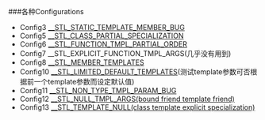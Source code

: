 ###各种Configurations
- Config3 [__STL_STATIC_TEMPLATE_MEMBER_BUG](./StaticTemplateMember.cpp)
- Config5 [__STL_CLASS_PARTIAL_SPECIALIZATION](./ClassPartialSpecialization.cpp)
- Config6 [__STL_FUNCTION_TMPL_PARTIAL_ORDER](./FunctionTmplPartialOrder.cpp)
- Config7 __STL_EXPLICIT_FUNCTION_TMPL_ARGS(几乎没有用到)
- Config8 [__STL_MEMBER_TEMPLATES](MemberTemplate.cpp)
- Config10 [__STL_LIMITED_DEFAULT_TEMPLATES](LimitedDefaultTmpl.cpp)(测试template参数可否根据前一个template参数而设定默认值)
- Config11 [__STL_NON_TYPE_TMPL_PARAM_BUG](./NonTypeTmplParam.cpp)
- Config12 [__STL_NULL_TMPL_ARGS(bound friend template friend)](./BoundFriendTemplate.cpp)
- Config13 [__STL_TEMPLATE_NULL(class template explicit specialization)](TemplateNull.cpp)